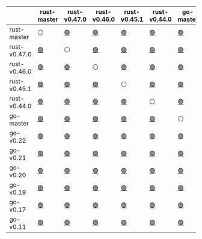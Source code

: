 |   | rust-master | rust-v0.47.0 | rust-v0.46.0 | rust-v0.45.1 | rust-v0.44.0 | go-master | go-v0.22 | go-v0.21 | go-v0.20 | go-v0.19 | go-v0.17 | go-v0.11 |
| - | ----------- | ------------ | ------------ | ------------ | ------------ | --------- | -------- | -------- | -------- | -------- | -------- | -------- |
| rust-master | :white_circle: | [:green_circle:](#rust-master%20x%20rust-v0.47.0) | [:green_circle:](#rust-master%20x%20rust-v0.46.0) | [:green_circle:](#rust-master%20x%20rust-v0.45.1) | [:green_circle:](#rust-master%20x%20rust-v0.44.0) | [:green_circle:](#rust-master%20x%20go-master) | [:green_circle:](#rust-master%20x%20go-v0.22) | [:green_circle:](#rust-master%20x%20go-v0.21) | [:green_circle:](#rust-master%20x%20go-v0.20) | [:green_circle:](#rust-master%20x%20go-v0.19) | [:green_circle:](#rust-master%20x%20go-v0.17) | [:green_circle:](#rust-master%20x%20go-v0.11) |
| rust-v0.47.0 | [:green_circle:](#rust-master%20x%20rust-v0.47.0) | :white_circle: | [:green_circle:](#rust-v0.47.0%20x%20rust-v0.46.0) | [:green_circle:](#rust-v0.47.0%20x%20rust-v0.45.1) | [:green_circle:](#rust-v0.47.0%20x%20rust-v0.44.0) | [:green_circle:](#rust-v0.47.0%20x%20go-master) | [:green_circle:](#rust-v0.47.0%20x%20go-v0.22) | [:green_circle:](#rust-v0.47.0%20x%20go-v0.21) | [:green_circle:](#rust-v0.47.0%20x%20go-v0.20) | [:green_circle:](#rust-v0.47.0%20x%20go-v0.19) | [:green_circle:](#rust-v0.47.0%20x%20go-v0.17) | [:green_circle:](#rust-v0.47.0%20x%20go-v0.11) |
| rust-v0.46.0 | [:green_circle:](#rust-master%20x%20rust-v0.46.0) | [:green_circle:](#rust-v0.47.0%20x%20rust-v0.46.0) | :white_circle: | [:green_circle:](#rust-v0.46.0%20x%20rust-v0.45.1) | [:green_circle:](#rust-v0.46.0%20x%20rust-v0.44.0) | [:green_circle:](#rust-v0.46.0%20x%20go-master) | [:green_circle:](#rust-v0.46.0%20x%20go-v0.22) | [:green_circle:](#rust-v0.46.0%20x%20go-v0.21) | [:green_circle:](#rust-v0.46.0%20x%20go-v0.20) | [:green_circle:](#rust-v0.46.0%20x%20go-v0.19) | [:green_circle:](#rust-v0.46.0%20x%20go-v0.17) | [:green_circle:](#rust-v0.46.0%20x%20go-v0.11) |
| rust-v0.45.1 | [:green_circle:](#rust-master%20x%20rust-v0.45.1) | [:green_circle:](#rust-v0.47.0%20x%20rust-v0.45.1) | [:green_circle:](#rust-v0.46.0%20x%20rust-v0.45.1) | :white_circle: | [:green_circle:](#rust-v0.45.1%20x%20rust-v0.44.0) | [:green_circle:](#rust-v0.45.1%20x%20go-master) | [:green_circle:](#rust-v0.45.1%20x%20go-v0.22) | [:green_circle:](#rust-v0.45.1%20x%20go-v0.21) | [:green_circle:](#rust-v0.45.1%20x%20go-v0.20) | [:green_circle:](#rust-v0.45.1%20x%20go-v0.19) | [:green_circle:](#rust-v0.45.1%20x%20go-v0.17) | [:green_circle:](#rust-v0.45.1%20x%20go-v0.11) |
| rust-v0.44.0 | [:green_circle:](#rust-master%20x%20rust-v0.44.0) | [:green_circle:](#rust-v0.47.0%20x%20rust-v0.44.0) | [:green_circle:](#rust-v0.46.0%20x%20rust-v0.44.0) | [:green_circle:](#rust-v0.45.1%20x%20rust-v0.44.0) | :white_circle: | [:green_circle:](#rust-v0.44.0%20x%20go-master) | [:green_circle:](#rust-v0.44.0%20x%20go-v0.22) | [:green_circle:](#rust-v0.44.0%20x%20go-v0.21) | [:green_circle:](#rust-v0.44.0%20x%20go-v0.20) | [:green_circle:](#rust-v0.44.0%20x%20go-v0.19) | [:green_circle:](#rust-v0.44.0%20x%20go-v0.17) | [:green_circle:](#rust-v0.44.0%20x%20go-v0.11) |
| go-master | [:green_circle:](#rust-master%20x%20go-master) | [:green_circle:](#rust-v0.47.0%20x%20go-master) | [:green_circle:](#rust-v0.46.0%20x%20go-master) | [:green_circle:](#rust-v0.45.1%20x%20go-master) | [:green_circle:](#rust-v0.44.0%20x%20go-master) | :white_circle: | [:green_circle:](#go-master%20x%20go-v0.22) | [:green_circle:](#go-master%20x%20go-v0.21) | [:green_circle:](#go-master%20x%20go-v0.20) | [:green_circle:](#go-master%20x%20go-v0.19) | [:green_circle:](#go-master%20x%20go-v0.17) | [:green_circle:](#go-master%20x%20go-v0.11) |
| go-v0.22 | [:green_circle:](#rust-master%20x%20go-v0.22) | [:green_circle:](#rust-v0.47.0%20x%20go-v0.22) | [:green_circle:](#rust-v0.46.0%20x%20go-v0.22) | [:green_circle:](#rust-v0.45.1%20x%20go-v0.22) | [:green_circle:](#rust-v0.44.0%20x%20go-v0.22) | [:green_circle:](#go-master%20x%20go-v0.22) | :white_circle: | [:green_circle:](#go-v0.22%20x%20go-v0.21) | [:green_circle:](#go-v0.22%20x%20go-v0.20) | [:green_circle:](#go-v0.22%20x%20go-v0.19) | [:green_circle:](#go-v0.22%20x%20go-v0.17) | [:green_circle:](#go-v0.22%20x%20go-v0.11) |
| go-v0.21 | [:green_circle:](#rust-master%20x%20go-v0.21) | [:green_circle:](#rust-v0.47.0%20x%20go-v0.21) | [:green_circle:](#rust-v0.46.0%20x%20go-v0.21) | [:green_circle:](#rust-v0.45.1%20x%20go-v0.21) | [:green_circle:](#rust-v0.44.0%20x%20go-v0.21) | [:green_circle:](#go-master%20x%20go-v0.21) | [:green_circle:](#go-v0.22%20x%20go-v0.21) | :white_circle: | [:green_circle:](#go-v0.21%20x%20go-v0.20) | [:green_circle:](#go-v0.21%20x%20go-v0.19) | [:green_circle:](#go-v0.21%20x%20go-v0.17) | [:green_circle:](#go-v0.21%20x%20go-v0.11) |
| go-v0.20 | [:green_circle:](#rust-master%20x%20go-v0.20) | [:green_circle:](#rust-v0.47.0%20x%20go-v0.20) | [:green_circle:](#rust-v0.46.0%20x%20go-v0.20) | [:green_circle:](#rust-v0.45.1%20x%20go-v0.20) | [:green_circle:](#rust-v0.44.0%20x%20go-v0.20) | [:green_circle:](#go-master%20x%20go-v0.20) | [:green_circle:](#go-v0.22%20x%20go-v0.20) | [:green_circle:](#go-v0.21%20x%20go-v0.20) | :white_circle: | [:green_circle:](#go-v0.20%20x%20go-v0.19) | [:green_circle:](#go-v0.20%20x%20go-v0.17) | [:green_circle:](#go-v0.20%20x%20go-v0.11) |
| go-v0.19 | [:green_circle:](#rust-master%20x%20go-v0.19) | [:green_circle:](#rust-v0.47.0%20x%20go-v0.19) | [:green_circle:](#rust-v0.46.0%20x%20go-v0.19) | [:green_circle:](#rust-v0.45.1%20x%20go-v0.19) | [:green_circle:](#rust-v0.44.0%20x%20go-v0.19) | [:green_circle:](#go-master%20x%20go-v0.19) | [:green_circle:](#go-v0.22%20x%20go-v0.19) | [:green_circle:](#go-v0.21%20x%20go-v0.19) | [:green_circle:](#go-v0.20%20x%20go-v0.19) | :white_circle: | [:green_circle:](#go-v0.19%20x%20go-v0.17) | [:green_circle:](#go-v0.19%20x%20go-v0.11) |
| go-v0.17 | [:green_circle:](#rust-master%20x%20go-v0.17) | [:green_circle:](#rust-v0.47.0%20x%20go-v0.17) | [:green_circle:](#rust-v0.46.0%20x%20go-v0.17) | [:green_circle:](#rust-v0.45.1%20x%20go-v0.17) | [:green_circle:](#rust-v0.44.0%20x%20go-v0.17) | [:green_circle:](#go-master%20x%20go-v0.17) | [:green_circle:](#go-v0.22%20x%20go-v0.17) | [:green_circle:](#go-v0.21%20x%20go-v0.17) | [:green_circle:](#go-v0.20%20x%20go-v0.17) | [:green_circle:](#go-v0.19%20x%20go-v0.17) | :white_circle: | [:green_circle:](#go-v0.17%20x%20go-v0.11) |
| go-v0.11 | [:green_circle:](#rust-master%20x%20go-v0.11) | [:green_circle:](#rust-v0.47.0%20x%20go-v0.11) | [:green_circle:](#rust-v0.46.0%20x%20go-v0.11) | [:green_circle:](#rust-v0.45.1%20x%20go-v0.11) | [:green_circle:](#rust-v0.44.0%20x%20go-v0.11) | [:green_circle:](#go-master%20x%20go-v0.11) | [:green_circle:](#go-v0.22%20x%20go-v0.11) | [:green_circle:](#go-v0.21%20x%20go-v0.11) | [:green_circle:](#go-v0.20%20x%20go-v0.11) | [:green_circle:](#go-v0.19%20x%20go-v0.11) | [:green_circle:](#go-v0.17%20x%20go-v0.11) | :white_circle: |